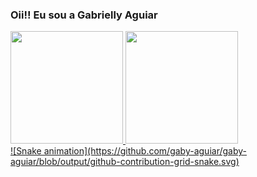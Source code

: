 ### Oii!! Eu sou a Gabrielly Aguiar

 <div>
  <a href="https://github.com/gaby-aguiar">
  <img height="180em" src="https://github-readme-stats.vercel.app/api?username=gaby-aguiar&show_icons=true&theme=light&include_all_commits=true count_private=true"/>
  <img height="180em" src="https://github-readme-stats.vercel.app/api/top-langs/?username=gaby-aguiar&layout=compact&langs_count=7&theme=light"/>
</div>

  <div>
    ![Snake animation](https://github.com/gaby-aguiar/gaby-aguiar/blob/output/github-contribution-grid-snake.svg)
  </div>
   
